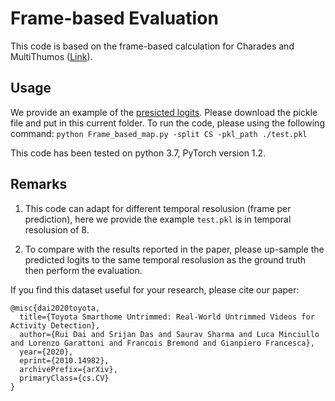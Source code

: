 # Frame-based Evaluation

This code is based on the frame-based calculation for Charades and MultiThumos ([Link](https://github.com/piergiaj/super-events-cvpr18/blob/master/apmeter.py)).

## Usage 
We provide an example of the [presicted logits](https://mybox.inria.fr/f/a6f4469d3e324c7398ef/?dl=1). Please download the pickle file and put in this current folder. To run the code, please using the following command: ```python Frame_based_map.py -split CS -pkl_path ./test.pkl```

This code has been tested on python 3.7, PyTorch version 1.2.

## Remarks
1. This code can adapt for different temporal resolusion (frame per prediction), here we provide the example ```test.pkl``` is in temporal resolusion of 8. 

2. To compare with the results reported in the paper, please up-sample the predicted logits to the same temporal resolusion as the ground truth then perform the evaluation. 


If you find this dataset useful for your research, please cite our paper:

	@misc{dai2020toyota,
      title={Toyota Smarthome Untrimmed: Real-World Untrimmed Videos for Activity Detection}, 
      author={Rui Dai and Srijan Das and Saurav Sharma and Luca Minciullo and Lorenzo Garattoni and Francois Bremond and Gianpiero Francesca},
      year={2020},
      eprint={2010.14982},
      archivePrefix={arXiv},
      primaryClass={cs.CV}
	}


